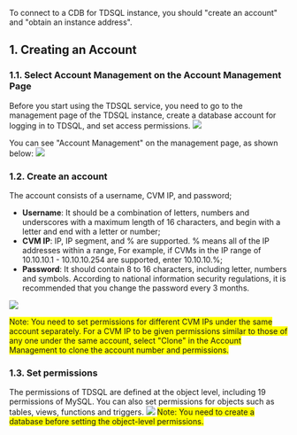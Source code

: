 To connect to a CDB for TDSQL instance, you should "create an account" and "obtain an instance address".

## 1. Creating an Account
### 1.1. Select Account Management on the Account Management Page
Before you start using the TDSQL service, you need to go to the management page of the TDSQL instance, create a database account for logging in to TDSQL, and set access permissions.
![](http://imgcache.tce.fsphere.cn/image/mccdn.qcloud.com/img56835afdde2f1.png)

You can see "Account Management" on the management page, as shown below:
![](http://imgcache.tce.fsphere.cn/image/mccdn.qcloud.com/img56835b1a37efe.png)
### 1.2. Create an account
The account consists of a username, CVM IP, and password;
-  **Username**: It should be a combination of letters, numbers and underscores with a maximum length of 16 characters, and begin with a letter and end with a letter or number;
-  **CVM IP**: IP, IP segment, and % are supported. % means all of the IP addresses within a range, For example, if CVMs in the IP range of 10.10.10.1 - 10.10.10.254 are supported, enter 10.10.10.%;
-  **Password**: It should contain 8 to 16 characters, including letter, numbers and symbols. According to national information security regulations, it is recommended that you change the password every 3 months.

![](http://imgcache.tce.fsphere.cn/image/mccdn.qcloud.com/img56835b84c71c7.png)

<span style="background-color:#FFFF00">Note: You need to set permissions for different CVM IPs under the same account separately. For a CVM IP to be given permissions similar to those of any one under the same account, select "Clone" in the Account Management to clone the account number and permissions.</span>

### 1.3. Set permissions
The permissions of TDSQL are defined at the object level, including 19 permissions of MySQL. You can also set permissions for objects such as tables, views, functions and triggers.
![](http://imgcache.tce.fsphere.cn/image/mccdn.qcloud.com/img56835bf828954.png)
<span style="background-color:#FFFF00">Note: You need to create a database before setting the object-level permissions.</span>



